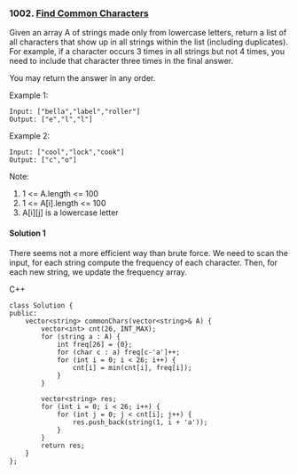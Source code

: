 ### 1002\. [Find Common Characters](https://leetcode.com/problems/find-common-characters/)

Given an array A of strings made only from lowercase letters, return a list of all characters that show up in all strings within the list (including duplicates).  For example, if a character occurs 3 times in all strings but not 4 times, you need to include that character three times in the final answer.

You may return the answer in any order.

 

Example 1:
```
Input: ["bella","label","roller"]
Output: ["e","l","l"]
```
Example 2:
```
Input: ["cool","lock","cook"]
Output: ["c","o"]
 ```

Note:

1. 1 <= A.length <= 100
2. 1 <= A[i].length <= 100
3. A[i][j] is a lowercase letter

#### Solution 1

There seems not a more efficient way than brute force. We need to scan the input,
for each string compute the frequency of each character. Then, for each new string,
we update the frequency array.

C++

```
class Solution {
public:
    vector<string> commonChars(vector<string>& A) {
        vector<int> cnt(26, INT_MAX);
        for (string a : A) {
            int freq[26] = {0};
            for (char c : a) freq[c-'a']++;
            for (int i = 0; i < 26; i++) {
                cnt[i] = min(cnt[i], freq[i]);
            }
        }
        
        vector<string> res;
        for (int i = 0; i < 26; i++) {
            for (int j = 0; j < cnt[i]; j++) {
                res.push_back(string(1, i + 'a'));
            }
        }
        return res;
    }
};
```


